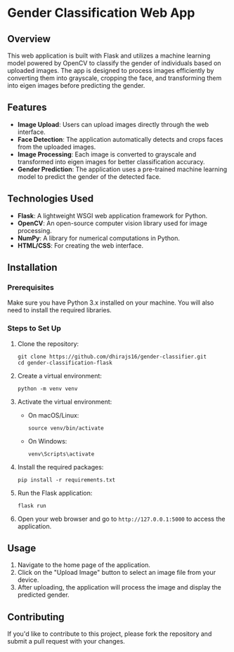 
# Gender Classification Web App

## Overview

This web application is built with Flask and utilizes a machine learning model powered by OpenCV to classify the gender of individuals based on uploaded images. The app is designed to process images efficiently by converting them into grayscale, cropping the face, and transforming them into eigen images before predicting the gender.

## Features

- **Image Upload**: Users can upload images directly through the web interface.
- **Face Detection**: The application automatically detects and crops faces from the uploaded images.
- **Image Processing**: Each image is converted to grayscale and transformed into eigen images for better classification accuracy.
- **Gender Prediction**: The application uses a pre-trained machine learning model to predict the gender of the detected face.

## Technologies Used

- **Flask**: A lightweight WSGI web application framework for Python.
- **OpenCV**: An open-source computer vision library used for image processing.
- **NumPy**: A library for numerical computations in Python.
- **HTML/CSS**: For creating the web interface.

## Installation

### Prerequisites

Make sure you have Python 3.x installed on your machine. You will also need to install the required libraries.

### Steps to Set Up

1. Clone the repository:
   ```
   git clone https://github.com/dhirajs16/gender-classifier.git
   cd gender-classification-flask
   
   ```

2. Create a virtual environment:
   ```
   python -m venv venv
   ```

3. Activate the virtual environment:
   - On macOS/Linux:
     ```
     source venv/bin/activate
     ```
   - On Windows:
     ```
     venv\Scripts\activate
     ```

4. Install the required packages:
   ```
   pip install -r requirements.txt
   ```

5. Run the Flask application:
   ```
   flask run
   ```

6. Open your web browser and go to `http://127.0.0.1:5000` to access the application.

## Usage

1. Navigate to the home page of the application.
2. Click on the "Upload Image" button to select an image file from your device.
3. After uploading, the application will process the image and display the predicted gender.

## Contributing

If you'd like to contribute to this project, please fork the repository and submit a pull request with your changes.
